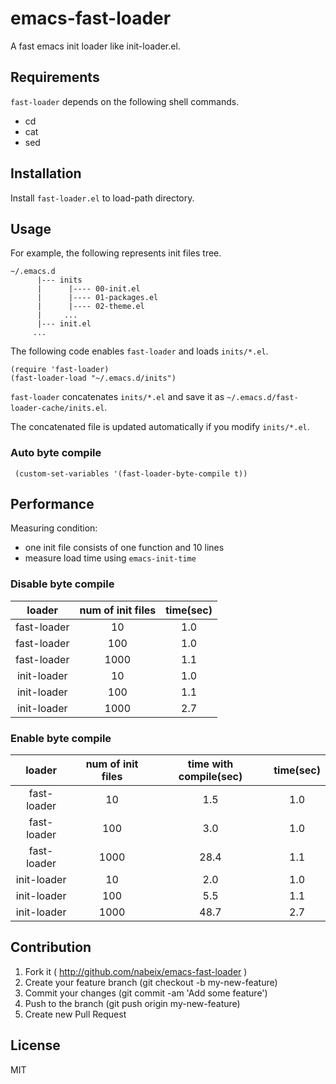 # emacs-fast-loader

A fast emacs init loader like init-loader.el.

## Requirements

`fast-loader` depends on the following shell commands.

* cd
* cat
* sed

## Installation

Install `fast-loader.el` to load-path directory.

## Usage

For example, the following represents init files tree.

```
~/.emacs.d
      |--- inits
      |      |---- 00-init.el
      |      |---- 01-packages.el
      |      |---- 02-theme.el
      |     ...
      |--- init.el
     ...
```

The following code enables `fast-loader` and loads `inits/*.el`.

```
(require 'fast-loader)
(fast-loader-load "~/.emacs.d/inits")
```

`fast-loader` concatenates `inits/*.el` and save it as `~/.emacs.d/fast-loader-cache/inits.el`.

The concatenated file is updated automatically if you modify `inits/*.el`.

### Auto byte compile

```
 (custom-set-variables '(fast-loader-byte-compile t))
```

## Performance

Measuring condition:

* one init file consists of one function and 10 lines
* measure load time using `emacs-init-time`

### Disable byte compile

|   loader    | num of init files | time(sec) |
|:-----------:|:-----------------:|:---------:|
| fast-loader | 10                | 1.0       |
| fast-loader | 100               | 1.0       |
| fast-loader | 1000              | 1.1       |
| init-loader | 10                | 1.0       |
| init-loader | 100               | 1.1       |
| init-loader | 1000              | 2.7       |

### Enable byte compile

|   loader    | num of init files | time with compile(sec) | time(sec) |
|:-----------:|:-----------------:|:----------------------:|:---------:|
| fast-loader | 10                | 1.5                    | 1.0       |
| fast-loader | 100               | 3.0                    | 1.0       |
| fast-loader | 1000              | 28.4                   | 1.1       |
| init-loader | 10                | 2.0                    | 1.0       |
| init-loader | 100               | 5.5                    | 1.1       |
| init-loader | 1000              | 48.7                   | 2.7       |

## Contribution

1. Fork it ( http://github.com/nabeix/emacs-fast-loader )
2. Create your feature branch (git checkout -b my-new-feature)
3. Commit your changes (git commit -am 'Add some feature')
4. Push to the branch (git push origin my-new-feature)
5. Create new Pull Request

## License

MIT
